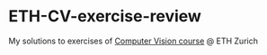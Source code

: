 # ETH-CV-exercise-review
My solutions to exercises of [Computer Vision course](https://cvg.ethz.ch/teaching/compvis/) @ ETH Zurich

